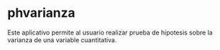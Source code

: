 # phvarianza

Este aplicativo permite al usuario realizar prueba de hipotesis sobre la varianza de una
variable cuantitativa.